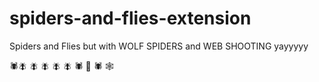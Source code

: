 # spiders-and-flies-extension

Spiders and Flies but with WOLF SPIDERS and WEB SHOOTING yayyyyy

🕷️🪰 🪰 🪰 🪰 🪰 🕷️
🐺 🕷️ 🕸️
